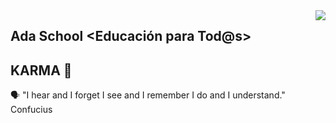 <img align="right" src="https://avatars.githubusercontent.com/u/61118853?s=200&v=4">


## Ada School <Educación para Tod@s>


## KARMA 🧪

🗣️ "I hear and I forget I see and I remember I do and I understand." Confucius

